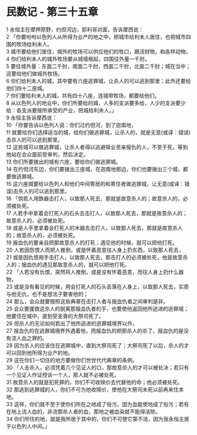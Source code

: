 # 民数记 - 第三十五章
  
 1 永恒主在摩押原野，约但河边，耶利哥对面，告诉摩西说：  
 2 「你要吩咐以色列人从所得为业产的地之中，把城市给利未人居住，也把城市四围的牧场给利未人。  
 3 城市要给他们居住，城外的牧场可以供应他们的牲口，跟活财物，和各样动物。  
 4 你们给利未人的城外牧场要从城墙根起，四围往外量一千肘。  
 5 要往城外量：东面二千肘，南面二千肘，西面二千肘，北面二千肘；城在当中；这要给他们做城外牧场。  
 6 你们给利未人的城，其中要有六座逃罪城，让杀人的可以逃到那里；此外还要给他们四十二座城。  
 7 你们要给利未人的城，共有四十八座，连城带牧场，都要给他们。  
 8 从以色列人的地业中，你们所要给的城，人多的支派要多给，人少的支派要少给：各支派要按所承受的产业，把城给利未人。」  
 9 永恒主告诉摩西说：  
 10 「你要告诉以色列人说：你们过约但河，到了迦南地，  
 11 就要给你们选择适当的城，给你们做逃罪城，让杀人的，就是无意(或译：错误)击杀人的可以逃到那里。  
 12 这些城可以做逃罪城，让杀人者得以逃避赎业至亲报仇的人，不至于死，等到他站在会众面前受审判，然后决定。  
 13 你们所要拨出的城有六座，要给你们做逃罪城。  
 14 在约但河东边，你们要拨出三座城，在迦南地那边，你们也要拨出三个城，都要做逃罪城。  
 15 这六座城要给以色列人和他们中间寄居的和寄住者做逃罪城，让无意(或译：错误)击杀人的可以逃到那里。  
 16 「倘若人用鉄器击打人，以致那人死去，那就是故意杀人的；故意杀人的，必须被处死。  
 17 人若手中拿着会打死人的石头去击打人，以致那人死去，那就是故意杀人的；故意杀人的，必须被处死。  
 18 或是人手里拿着会打死人的木器去击打人，以致那人死去，那就是故意杀人的；故意杀人的，必须被处死。  
 19 报血仇的要亲自把那故意杀人的打死；遇见他的时候，就可以把他打死。  
 20 人若因怨恨人而把人推倒，或是怀着恶意往人身上扔东西，以致那人死去，  
 21 或是因仇恨用手击打人，以致那人死去，那击打人的必须被处死，他是故意杀人的；报血仇的遇见那故意杀人的，就可以把他打死。  
 22 「人若没有仇恨，突然将人推倒，或是没有怀着恶意，而往人身上扔什么器物，  
 23 或是没有看见的时候，用会打死人的石头丢落在人身上，以致那人死去，实质与他无仇，也不是想法子要害他的；  
 24 那么，会众就要按照这些典章在击打人者与报血仇者之间审判是非。  
 25 会众要援救这杀人的脱离那报血仇者的手，也要使他返回他所逃进的逃罪城；他要住在城中，直到受圣膏的大祭司死了。  
 26 但杀人的无论如何若出了他所逃进的逃罪城境界以外，  
 27 报血仇的在逃罪城境界外遇着他，而报血仇的把那杀人的杀了，报血仇的是没有流人血之罪的。  
 28 因为杀人的应该住在逃罪城中，直到大祭司死了；大祭司死了以后，杀人的才可以回到他所得为业产的地。  
 29 这在你们一切住的地方要做你们世世代代典章的条例。  
 30 「人击杀人，必须凭着几个见证人的口，那故意杀人的才可以被处决；若只有一个见证人作证控诉一个人，那人就不必被处死。  
 31 故意杀人的就是犯死罪的，你们不可收赎价去代替他的命；他必须被处死。  
 32 那逃到逃罪城的人，你们不可为他收赎价，使他在大祭司未死以前再来住本地。  
 33 这样，你们就不至于使你们所在之地成了俗污，因为血能使地成了俗污；若有在地上流人血的，非流那杀人者的血，那地之被血染就不能得洁除。  
 34 你们所住的地，就是我所居于其中的，你们不可使它蒙不洁，因为我永恒主居于以色列人中间。」